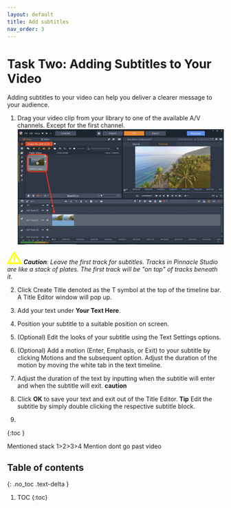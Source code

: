 ```yaml
---
layout: default
title: Add subtitles
nav_order: 3
---
```

# Task Two: Adding Subtitles to Your Video

Adding subtitles to your video can help you deliver a clearer message to your audience.


1. Drag your video clip from your library to one of the available A/V channels. Except for the first channel.
![Copy_Video](images/copy-vid-to-track.png)

![w](images/warning.png)
_**Caution**: Leave the first track for subtitles. Tracks in Pinnacle Studio are like a stack of
 plates. The first track will be "on top" of tracks beneath it._

2. Click Create Title denoted as the T symbol at the top of the timeline bar. A Title Editor window will pop up.

3. Add your text under **Your Text Here**.
4. Position your subtitle to a suitable position on screen. 
5. (Optional) Edit the looks of your subtitle using the Text Settings options.
6. (Optional) Add a motion (Enter, Emphasis, or Exit) to your subtitle by clicking Motions and the subsequent option.
Adjust the duration of the motion by moving the white tab in the text timeline.
7. Adjust the duration of the text by inputting when the subtitle will enter and when the subtitle will exit. 
**caution**
8. Click **OK** to save your text and exit out of the Title Editor. 
**Tip** Edit the subtitle by simply double clicking the respective subtitle block.
9. 
{:toc } 

Mentioned stack 1>2>3>4
Mention dont go past video

## Table of contents
{: .no_toc .text-delta }

1. TOC
{:toc}
